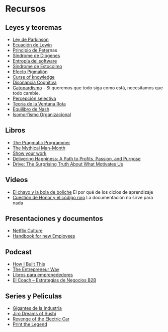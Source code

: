 # Recursos

## Leyes y teoremas

- [Ley de Parkinson](https://en.wikipedia.org/wiki/Parkinson%27s_law)
- [Ecuación de Lewin](https://en.wikipedia.org/wiki/Lewin%27s_equation)
- [Principio de Peter](https://es.wikipedia.org/wiki/Principio_de_Peter)nas
- [Síndrome de Diógenes](https://en.wikipedia.org/wiki/Diogenes_syndrome) 
- [Entropía del software](https://en.wikipedia.org/wiki/Software_entropy)
- [Síndrome de Estocolmo](http://es.wikipedia.org/wiki/S%C3%ADndrome_de_Estocolmo)
- [Efecto Pigmalión](https://es.wikipedia.org/wiki/Efecto_Pigmali%C3%B3n)
- [Curse of knowledge](https://en.wikipedia.org/wiki/Curse_of_knowledge)
- [Disonancia Cognitiva](https://en.wikipedia.org/wiki/Cognitive_dissonance)
- [Gatopardismo](https://es.wikipedia.org/wiki/El_gatopardo) - Si queremos que todo siga como está, necesitamos que todo cambie.
- [Percepción selectiva](https://es.wikipedia.org/wiki/Percepci%C3%B3n_selectiva)  
- [Teoría de la Ventana Rota](https://en.wikipedia.org/wiki/Broken_windows_theory) 
- [Equilibro de Nash](https://es.wikipedia.org/wiki/Equilibrio_de_Nash)
- [Isomorfismo Organizacional](https://en.wikipedia.org/wiki/Isomorphism_(sociology))

## Libros

- [The Pragmatic Programmer](https://www.goodreads.com/book/show/4099.The_Pragmatic_Programmer)
- [The Mythical Man-Month](https://www.goodreads.com/book/show/13629.The_Mythical_Man_Month) 
- [Show your work](https://www.goodreads.com/book/show/18290401-show-your-work)
- [Delivering Happiness: A Path to Profits, Passion, and Purpose](https://www.goodreads.com/book/show/6828896-delivering-happiness)
- [Drive: The Surprising Truth About What Motivates Us](https://www.goodreads.com/book/show/6452796-drive)

## Videos

- [El chavo y la bola de boliche](https://youtu.be/53PbSHuo3j0) El por qué de los ciclos de aprendizaje
- [Cuestión de Honor y el código rojo](https://youtu.be/qNN4PcSnF18) La documentación no sirve para nada

## Presentaciones y documentos

- [Netflix Culture](https://es.slideshare.net/stevenpappas3/netflix-organizational-culture)
- [Handbook for new Employees](http://www.valvesoftware.com/company/Valve_Handbook_LowRes.pdf)

## Podcast

- [How I Built This](https://itunes.apple.com/us/podcast/how-i-built-this-with-guy-raz/id1150510297?mt=2)
- [The Entrepreneur Way](http://theentrepreneurway.com/podcast/)
- [Libros para emprenededores](https://librosparaemprendedores.net/blog/)
- [El Coach – Estrategias de Negocios B2B](https://itunes.apple.com/cl/podcast/el-coach-estrategias-de-negocios-b2b/id942217063?mt=2)

## Series y Peliculas

- [Gigantes de la Industria](http://www.imdb.com/title/tt2167393)
- [Jiro Dreams of Sushi](http://www.imdb.com/title/tt1772925)
- [Revenge of the Electric Car](http://www.imdb.com/title/tt1413496)
- [Print the Legend](http://www.imdb.com/title/tt3557464/)